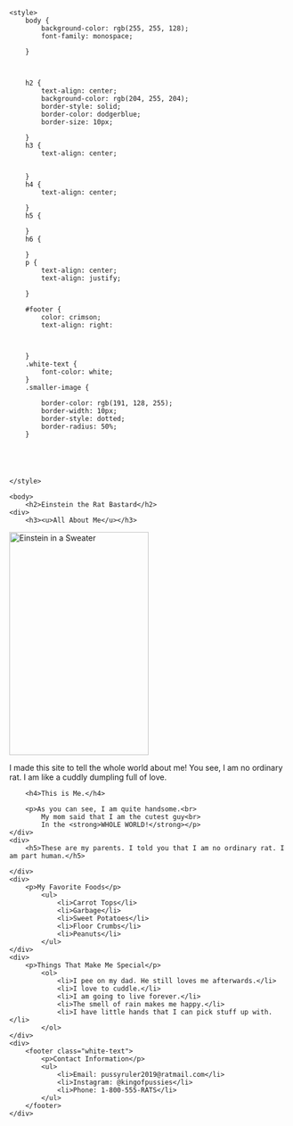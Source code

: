 <html>
	<link href='https://fonts.googleapis.com/css?family=Short Stack' rel='stylesheet'>

	<style>
		body {
			background-color: rgb(255, 255, 128);
			font-family: monospace;

		}



		h2 {
			text-align: center;
			background-color: rgb(204, 255, 204);
			border-style: solid;
			border-color: dodgerblue;
			border-size: 10px;

		}
		h3 {
			text-align: center;


		}
		h4 {
			text-align: center;

		}
		h5 {

		}
		h6 {

		}
		p {
			text-align: center;
			text-align: justify;

		}

		#footer {
			color: crimson;
			text-align: right:
			


		}
		.white-text {
			font-color: white;
		}
		.smaller-image {
			
			border-color: rgb(191, 128, 255);
			border-width: 10px;
			border-style: dotted;
			border-radius: 50%;
		}
		




	</style>
	
	<body>
		<h2>Einstein the Rat Bastard</h2>
	<div>
		<h3><u>All About Me</u></h3>
<img src="https://user-images.githubusercontent.com/66884842/85630898-81ccc980-b642-11ea-91f7-feb1de9ce15b.png" alt="Einstein in a Sweater" width="250" height="400" align="center" class="smaller-image" />
		<p>I made this site to tell the whole world about me! You see, I am no ordinary rat. I am like a cuddly dumpling full of love.</p>
	</div>
	<div>

	
		<h4>This is Me.</h4>
		
		<p>As you can see, I am quite handsome.<br>
			My mom said that I am the cutest guy<br>
			In the <strong>WHOLE WORLD!</strong></p>
	</div>
	<div>
		<h5>These are my parents. I told you that I am no ordinary rat. I am part human.</h5>
		
	</div>
	<div>
		<p>My Favorite Foods</p>
			<ul>
				<li>Carrot Tops</li>
				<li>Garbage</li>
				<li>Sweet Potatoes</li>
				<li>Floor Crumbs</li>
				<li>Peanuts</li>
			</ul>
	</div>
	<div>
		<p>Things That Make Me Special</p>
			<ol>
				<li>I pee on my dad. He still loves me afterwards.</li>
				<li>I love to cuddle.</li>
				<li>I am going to live forever.</li>
				<li>The smell of rain makes me happy.</li>
				<li>I have little hands that I can pick stuff up with.</li>
			</ol>
	</div>
	<div>
		<footer class="white-text">
			<p>Contact Information</p>
			<ul>
				<li>Email: pussyruler2019@ratmail.com</li>
				<li>Instagram: @kingofpussies</li>
				<li>Phone: 1-800-555-RATS</li>
			</ul>
		</footer>
	</div>
</body>
</html>



















